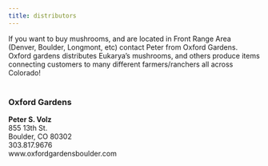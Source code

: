 ```yaml
---
title: distributors
---
```

<section>


If you want to buy mushrooms, and are located in Front Range Area (Denver, Boulder, Longmont, etc) contact Peter from Oxford Gardens. Oxford gardens distributes Eukarya’s mushrooms, and others produce items connecting customers to many different farmers/ranchers all across Colorado!
<br><br>
<h3 class="major">Oxford Gardens</h3>
<b>Peter S. Volz</b>
<br>
855 13th St.
<br>
Boulder, CO 80302
<br>
303.817.9676
<br>
www.oxfordgardensboulder.com
<br>
</section>	


